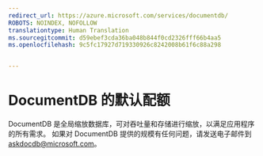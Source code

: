 ```yaml
---
redirect_url: https://azure.microsoft.com/services/documentdb/
ROBOTS: NOINDEX, NOFOLLOW
translationtype: Human Translation
ms.sourcegitcommit: d59ebef3cda36ba048b844f0cd2326fff66b4aa5
ms.openlocfilehash: 9c5fc17927d719330926c8242008b61f6c88a298


---
```

# <a name="default-quotas-for-documentdb"></a>DocumentDB 的默认配额

DocumentDB 是全局缩放数据库，可对吞吐量和存储进行缩放，以满足应用程序的所有需求。 如果对 DocumentDB 提供的规模有任何问题，请发送电子邮件到 askdocdb@microsoft.com。



<!--HONumber=Feb17_HO3-->


